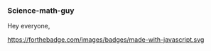 ### Science-math-guy

Hey everyone,

https://forthebadge.com/images/badges/made-with-javascript.svg
